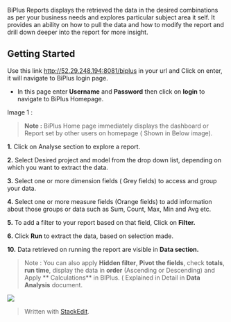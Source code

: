  BiPlus Reports displays the retrieved the data in the desired combinations as per your business needs and explores particular subject area it self. It provides an ability on how to pull the data and how to modify the report and drill down deeper into the report for more insight.

## Getting Started

Use this link http://52.29.248.194:8081/biplus in your url and Click on enter, it will navigate to BiPlus login page. 

-  In this page enter **Username** and **Password** then click on **login** to navigate to BiPlus Homepage. 

Image 1 :

> **Note :** BiPlus Home page immediately displays the dashboard or Report set by other users on homepage ( Shown in Below image).

**1.** Click on Analyse section to explore a report.

**2.** Select Desired project and model from the drop down list, depending on which you want to extract the data.

**3.**  Select one or more dimension fields ( Grey fields) to access and group your data.

**4.** Select one or more measure fields (Orange fields) to add information about those groups or data such as Sum, Count, Max, Min and  Avg etc. 

**5.** To add a filter to your report based on that field, Click on **Filter.**
 
 **6.** Click **Run** to extract the data, based on selection made.

**10.** Data retrieved on running the report are visible in **Data section.** 

> Note :  You can also apply **Hidden filter**, **Pivot the fields**, check **totals**, **run time**, display the data in **order** (Ascending or Descending) and Apply ** Calculations** in BIPlus. ( Explained in Detail in **Data Analysis** document.
 
![
](https://raw.githubusercontent.com/sv18042016/fp1/master/images/filter_ur.png)
> Written with [StackEdit](https://stackedit.io/).
<!--stackedit_data:
eyJoaXN0b3J5IjpbLTEwNDUzNDQxMzksLTExODc2NTM1MTMsLT
kxNDY3NDQ4NywyMTQ3MTcwOTA4LDI5NDY1NTE0NiwxMzg1MjE0
Mzc2LDk0NDI3NTA5OCwxNDY4NTcyOTgwLC03NjA0MTcxMThdfQ
==
-->